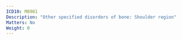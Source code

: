 ```yaml
---
ICD10: M8981
Description: "Other specified disorders of bone: Shoulder region"
Matters: No
Weight: 0
---
```


